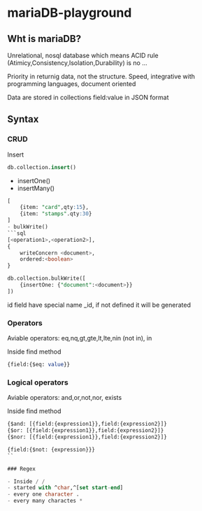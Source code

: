 # mariaDB-playground

## Wht is mariaDB?

Unrelational, nosql database which means ACID rule (Atimicy,Consistency,Isolation,Durability) is no ... 

Priority in returnig data, not the structure.  Speed, integrative with programming languages, document oriented

Data are stored in collections field:value in JSON format

## Syntax

### CRUD

Insert

```sql
db.collection.insert()
```

- insertOne()
- insertMany()
```sql
[
    {item: "card",qty:15},
    {item: "stamps".qty:30}
]
- bulkWrite()
```sql
[<operation1>,<operation2>],
{
    writeConcern <document>,
    ordered:<boolean>
}
```
```sql
db.collection.bulkWrite([
    {insertOne: {"document":<document>}}
])
```

id field have special name _id, if not defined it will be generated

### Operators

Aviable operators: eq,nq,gt,gte,lt,lte,nin (not in), in

Inside find method

```sql
{field:{$eq: value}}
```

### Logical operators

Aviable operators: and,or,not,nor, exists

Inside find method

```sql
{$and: [{field:{expression1}},field:{expression2}]}
{$or: [{field:{expression1}},field:{expression2}]}
{$nor: [{field:{expression1}},field:{expression2}]}

{field:{$not: {expression}}}
``

### Regex

- Inside / /
- started with ^char,^[set start-end]
- every one character . 
- every many charactes *
